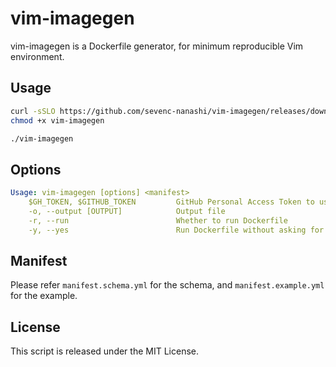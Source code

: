 # vim-imagegen

vim-imagegen is a Dockerfile generator, for minimum reproducible Vim environment.

## Usage

```bash
curl -sSLO https://github.com/sevenc-nanashi/vim-imagegen/releases/download/latest/vim-imagegen
chmod +x vim-imagegen

./vim-imagegen
```

## Options

```yml
Usage: vim-imagegen [options] <manifest>
    $GH_TOKEN, $GITHUB_TOKEN         GitHub Personal Access Token to use for API requests
    -o, --output [OUTPUT]            Output file
    -r, --run                        Whether to run Dockerfile
    -y, --yes                        Run Dockerfile without asking for confirmation
```

## Manifest

Please refer `manifest.schema.yml` for the schema, and `manifest.example.yml` for the example.

## License

This script is released under the MIT License.
